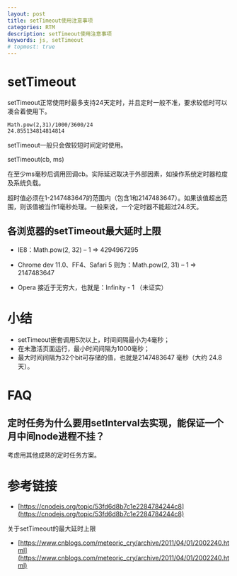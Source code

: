 ```yaml
---
layout: post
title: setTimeout使用注意事项
categories: RTM
description: setTimeout使用注意事项
keywords: js, setTimeout
# topmost: true
---
```


# setTimeout

setTimeout正常使用时最多支持24天定时，并且定时一般不准，要求较低时可以凑合着使用下。
```
Math.pow(2,31)/1000/3600/24
24.855134814814814
```

setTimeout一般只会做较短时间定时使用。

setTimeout(cb, ms)

在至少ms毫秒后调用回调cb。实际延迟取决于外部因素，如操作系统定时器粒度及系统负载。

超时值必须在1-2147483647的范围内（包含1和2147483647）。如果该值超出范围，则该值被当作1毫秒处理。一般来说，一个定时器不能超过24.8天。


## 各浏览器的setTimeout最大延时上限

* IE8：Math.pow(2, 32) – 1 => 4294967295

* Chrome dev 11.0、FF4、Safari 5 则为：Math.pow(2, 31) – 1 => 2147483647

* Opera 接近于无穷大，也就是：Infinity  - 1 （未证实）

# 小结

* setTimeout嵌套调用5次以上，时间间隔最小为4毫秒；
* 在未激活页面运行，最小时间间隔为1000毫秒；
* 最大时间间隔为32个bit可存储的值，也就是2147483647 毫秒（大约 24.8 天）。

# FAQ

## 定时任务为什么要用setInterval去实现，能保证一个月中间node进程不挂？

考虑用其他成熟的定时任务方案。

# 参考链接

- [https://cnodejs.org/topic/53fd6d8b7c1e2284784244c8](https://cnodejs.org/topic/53fd6d8b7c1e2284784244c8)


关于setTimeout的最大延时上限
- [https://www.cnblogs.com/meteoric_cry/archive/2011/04/01/2002240.html](https://www.cnblogs.com/meteoric_cry/archive/2011/04/01/2002240.html)
